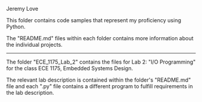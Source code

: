 Jeremy Love

This folder contains code samples that represent my proficiency using Python.

The "README.md" files within each folder contains more information about the
  individual projects.

-----------------------------------------------------------------------------

The folder "ECE_1175_Lab_2" contains the files for Lab 2: "I/O Programming" 
  for the class ECE 1175, Embedded Systems Design.

The relevant lab description is contained within the folder's "README.md" 
  file and each ".py" file contains a different program to fulfill 
  requirements in the lab description.